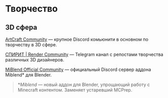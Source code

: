# Творчество
## 3D сфера
[ArtCraft Community](https://discord.gg/7n2tXPz2f6) — крупное Discord комьюнити в основном по творчеству в 3D сфере.

[СПИРИТ \| Render Community](https://t.me/cisspirit) — Telegram канал с репостами творчества различных 3D дизайнеров.

[MiBlend Official Community](https://discord.gg/wMeeJR627t) — официальный Discord сервер аддона Miblend* для Blender.
> **Miblend* — новый аддон для Blender, упрощающий работу с Minecraft контентом. Заменяет устаревший MCPrep.
